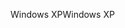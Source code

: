<span data-ttu-id="3c8e1-101">Windows XP</span><span class="sxs-lookup"><span data-stu-id="3c8e1-101">Windows XP</span></span>